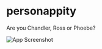 # personappity
Are you Chandler, Ross or Phoebe?

![App Screenshot](https://github.com/mzhKU/personappity/blob/master/img/personappity.png)

